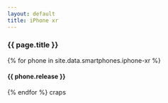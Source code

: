 ```yaml
---
layout: default
title: iPhone xr
---
```


<div class="container">
  <h3>{{ page.title }}</h3>
  {% for phone in site.data.smartphones.iphone-xr %}
  <h4>{{ phone.release }}</h4>
  {% endfor %}
  craps
</div>
